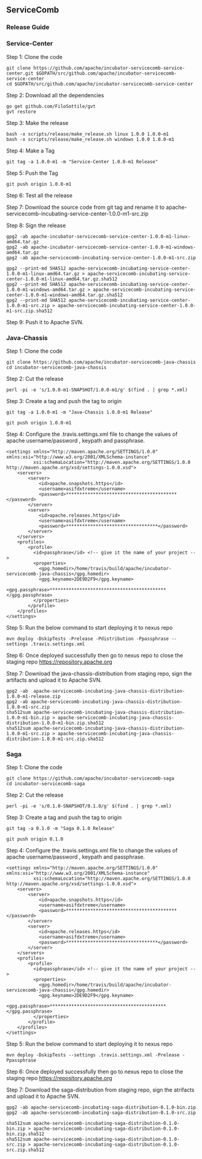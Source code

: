 ## ServiceComb

### Release Guide

### Service-Center

Step 1: Clone the code

```
git clone https://github.com/apache/incubator-servicecomb-service-center.git $GOPATH/src/github.com/apache/incubator-servicecomb-service-center
cd $GOPATH/src/github.com/apache/incubator-servicecomb-service-center
```

Step 2: Download all the dependencies

```
go get github.com/FiloSottile/gvt
gvt restore
```

Step 3: Make the release

```
bash -x scripts/release/make_release.sh linux 1.0.0 1.0.0-m1
bash -x scripts/release/make_release.sh windows 1.0.0 1.0.0-m1
```

Step 4: Make a Tag
```
git tag -a 1.0.0-m1 -m "Service-Center 1.0.0-m1 Release"
```

Step 5: Push the Tag
```
git push origin 1.0.0-m1
```

Step 6: Test all the release

Step 7: Download the source code from git tag and rename it to apache-servicecomb-incubating-service-center-1.0.0-m1-src.zip  
  
Step 8: Sign the release  
```
gpg2 -ab apache-incubator-servicecomb-service-center-1.0.0-m1-linux-amd64.tar.gz
gpg2 -ab apache-incubator-servicecomb-service-center-1.0.0-m1-windows-amd64.tar.gz
gpg2 -ab apache-servicecomb-incubating-service-center-1.0.0-m1-src.zip

gpg2 --print-md SHA512 apache-servicecomb-incubating-service-center-1.0.0-m1-linux-amd64.tar.gz > apache-servicecomb-incubating-service-center-1.0.0-m1-linux-amd64.tar.gz.sha512
gpg2 --print-md SHA512 apache-servicecomb-incubating-service-center-1.0.0-m1-windows-amd64.tar.gz > apache-servicecomb-incubating-service-center-1.0.0-m1-windows-amd64.tar.gz.sha512
gpg2 --print-md SHA512 apache-servicecomb-incubating-service-center-1.0.0-m1-src.zip > apache-servicecomb-incubating-service-center-1.0.0-m1-src.zip.sha512
```
Step 9: Push it to Apache SVN.

### Java-Chassis

Step 1: Clone the code
```
git clone https://github.com/apache/incubator-servicecomb-java-chassis
cd incubator-servicecomb-java-chassis
```

Step 2: Cut the release

```
perl -pi -e 's/1.0.0-m1-SNAPSHOT/1.0.0-m1/g' $(find . | grep *.xml)
```

Step 3: Create a tag and push the tag to origin

```
git tag -a 1.0.0-m1 -m "Java-Chassis 1.0.0-m1 Release"

git push origin 1.0.0-m1
```

Step 4: Configure the .travis.settings.xml file to change the values of apache username/password , keypath and passphrase.
```
<settings xmlns="http://maven.apache.org/SETTINGS/1.0.0" xmlns:xsi="http://www.w3.org/2001/XMLSchema-instance"
          xsi:schemaLocation="http://maven.apache.org/SETTINGS/1.0.0 http://maven.apache.org/xsd/settings-1.0.0.xsd">
    <servers>
        <server>
            <id>apache.snapshots.https</id>
            <username>asifdxtreme</username>
            <password>*****************************************</password>
        </server>
        <server>
            <id>apache.releases.https</id>
            <username>asifdxtreme</username>
            <password>**********************************</password>
        </server>
    </servers>
    <profiles>
        <profile>
          <id>passphrase</id> <!-- give it the name of your project -->
          <properties>
            <gpg.homedir>/home/travis/build/apache/incubator-servicecomb-java-chassis</gpg.homedir>
            <gpg.keyname>2DE9D2F9</gpg.keyname>
            <gpg.passphrase>*******************************************</gpg.passphrase>
          </properties>
        </profile>
    </profiles>          
</settings>
```

Step 5: Run the below command to start deploying it to nexus repo
```
mvn deploy -DskipTests -Prelease -Pdistribution -Ppassphrase --settings .travis.settings.xml
```

Step 6: Once deployed successfully then go to nexus repo to close the staging repo https://repository.apache.org 

Step 7: Download the java-chassis-distribution from staging repo, sign the artifacts and upload it to Apache SVN. 
```
gpg2 -ab  apache-servicecomb-incubating-java-chassis-distribution-1.0.0-m1-release.zip
gpg2 -ab apache-servicecomb-incubating-java-chassis-distribution-1.0.0-m1-src.zip
sha512sum apache-servicecomb-incubating-java-chassis-distribution-1.0.0-m1-bin.zip > apache-servicecomb-incubating-java-chassis-distribution-1.0.0-m1-bin.zip.sha512
sha512sum apache-servicecomb-incubating-java-chassis-distribution-1.0.0-m1-src.zip > apache-servicecomb-incubating-java-chassis-distribution-1.0.0-m1-src.zip.sha512
```

### Saga

Step 1: Clone the code
```
git clone https://github.com/apache/incubator-servicecomb-saga
cd incubator-servicecomb-saga
```

Step 2: Cut the release

```
perl -pi -e 's/0.1.0-SNAPSHOT/0.1.0/g' $(find . | grep *.xml)
```

Step 3: Create a tag and push the tag to origin

```
git tag -a 0.1.0 -m "Saga 0.1.0 Release"

git push origin 0.1.0
```

Step 4: Configure the .travis.settings.xml file to change the values of apache username/password , keypath and passphrase.
```
<settings xmlns="http://maven.apache.org/SETTINGS/1.0.0" xmlns:xsi="http://www.w3.org/2001/XMLSchema-instance"
          xsi:schemaLocation="http://maven.apache.org/SETTINGS/1.0.0 http://maven.apache.org/xsd/settings-1.0.0.xsd">
    <servers>
        <server>
            <id>apache.snapshots.https</id>
            <username>asifdxtreme</username>
            <password>*****************************************</password>
        </server>
        <server>
            <id>apache.releases.https</id>
            <username>asifdxtreme</username>
            <password>**********************************</password>
        </server>
    </servers>
    <profiles>
        <profile>
          <id>passphrase</id> <!-- give it the name of your project -->
          <properties>
            <gpg.homedir>/home/travis/build/apache/incubator-servicecomb-java-chassis</gpg.homedir>
            <gpg.keyname>2DE9D2F9</gpg.keyname>
            <gpg.passphrase>*******************************************</gpg.passphrase>
          </properties>
        </profile>
    </profiles>          
</settings>
```

Step 5: Run the below command to start deploying it to nexus repo
```
mvn deploy -DskipTests --settings .travis.settings.xml -Prelease -Ppassphrase
```

Step 6: Once deployed successfully then go to nexus repo to close the staging repo https://repository.apache.org 

Step 7: Download the saga-distribution from staging repo, sign the atrifacts and upload it to Apache SVN. 
```
gpg2 -ab apache-servicecomb-incubating-saga-distribution-0.1.0-bin.zip
gpg2 -ab apache-servicecomb-incubating-saga-distribution-0.1.0-src.zip

sha512sum apache-servicecomb-incubating-saga-distribution-0.1.0-bin.zip > apache-servicecomb-incubating-saga-distribution-0.1.0-bin.zip.sha512
sha512sum apache-servicecomb-incubating-saga-distribution-0.1.0-src.zip > apache-servicecomb-incubating-saga-distribution-0.1.0-src.zip.sha512
```
